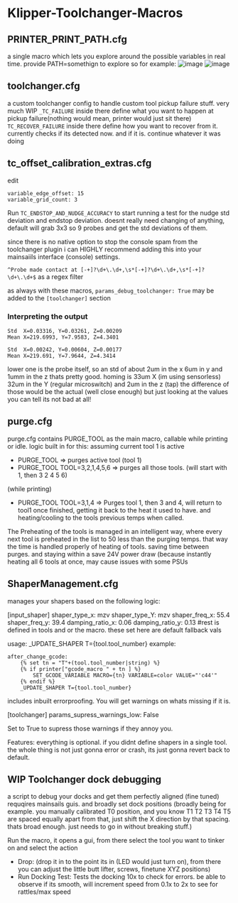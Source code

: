 # Klipper-Toolchanger-Macros

## PRINTER_PRINT_PATH.cfg
a single macro which lets you explore around the possible variables in real time.
provide PATH=somethign to explore
so for example:
![image](https://github.com/user-attachments/assets/020fde1e-a791-4704-9b0c-60b10d003e63)
![image](https://github.com/user-attachments/assets/bd248166-e992-451e-a713-cf0ae30a9478)


## toolchanger.cfg
a custom toolchanger config to handle custom tool pickup failure stuff. very much WIP
`_TC_FAILURE`
inside there define what you want to happen at pickup failure(nothing would mean, printer would just sit there)
`TC_RECOVER_FAILURE`
inside there define how you want to recover from it.
currently checks if its detected now. and if it is. continue whatever it was doing

## tc_offset_calibration_extras.cfg
edit 
```
variable_edge_offset: 15
variable_grid_count: 3
```
Run ```TC_ENDSTOP_AND_NUDGE_ACCURACY``` to start running a test for the nudge std deviation and endstop deviation.
doesnt really need changing of anything, default will grab 3x3 so 9 probes and get the std deviations of them.

since there is no native option to stop the console spam from the toolchanger plugin i can HIGHLY recommend adding this into your mainsaiils interface (console) settings.

```^Probe made contact at [-+]?\d+\.\d+,\s*[-+]?\d+\.\d+,\s*[-+]?\d+\.\d+$``` 
as a regex filter

as always with these macros, ```params_debug_toolchanger: True``` may be added to the ```[toolchanger]``` section

### Interpreting the output
```
Std  X=0.03316, Y=0.03261, Z=0.00209
Mean X=219.6993, Y=7.9583, Z=4.3401

Std  X=0.00242, Y=0.00604, Z=0.00177
Mean X=219.691, Y=7.9644, Z=4.3414
```
lower one is the probe itself, so an std of about 2um in the x 6um in y and 1umm in the z
thats pretty good. homing is 33um X (im using sensorless) 32um in the Y (regular microswitch) and 2um in the z (tap)
the difference of those would be the actual (well close enough) but just looking at the values you can tell its not bad at all! 

## purge.cfg 
purge.cfg contains PURGE_TOOL as the main macro, callable while printing or idle.
logic built in for this:
assuming  current tool 1 is active
- PURGE_TOOL => purges active tool (tool 1)
- PURGE_TOOL TOOL=3,2,1,4,5,6 => purges all those tools. (will start with 1, then 3 2 4 5 6)
  
(while printing)
- PURGE_TOOL TOOL=3,1,4 => Purges tool 1, then 3 and 4, will return to tool1 once finished, getting it back to the heat it used to have. and heating/cooling to the tools previous temps when called.

The Preheating of the tools is managed in an intelligent way, where every next tool is preheated in the list to 50 less than the purging temps.
that way the time is handled properly of heating of tools. saving time between purges. and staying within a save 24V power draw (because instantly heating all 6 tools at once, may cause issues with some PSUs


## ShaperManagement.cfg 
manages your shapers based on the following logic:

[input_shaper]
shaper_type_x: mzv
shaper_type_Y: mzv
shaper_freq_x: 55.4
shaper_freq_y: 39.4
damping_ratio_x: 0.06
damping_ratio_y: 0.13
#rest is defined in tools and or the macro. these set here are default fallback vals

usage:
_UPDATE_SHAPER T={tool.tool_number}
example:
```
after_change_gcode:
    {% set tn = "T"+(tool.tool_number|string) %}
    {% if printer["gcode_macro " + tn ] %}
        SET_GCODE_VARIABLE MACRO={tn} VARIABLE=color VALUE="'c44'"
    {% endif %}
    _UPDATE_SHAPER T={tool.tool_number}
```
includes inbuilt errorproofing. You will get warnings on whats missing if it is. 

[toolchanger]
params_supress_warnings_low: False

Set to True to supress those warnings if they annoy you.

Features: everything is optional. if you didnt define shapers in a single tool. the whole thing is not just gonna error or crash, its just gonna revert back to default.


## **WIP** Toolchanger dock debugging
a script to debug your docks and get them perfectly aligned (fine tuned)
requqires mainsails guis. and broadly set dock positions (broadly being for example. you manually calibrated T0 position, and you know T1 T2 T3 T4 T5 are spaced equally apart from that, just shift the X direction by that spacing. thats broad enough. just needs to go in without breaking stuff.)

Run the macro, it opens a gui, from there select the tool you want to tinker on and select the action
- Drop: (drop it in to the point its in (LED would just turn on), from there you can adjust the little butt lifter, screws, finetune XYZ positions)
- Run Docking Test: Tests the docking 10x to check for errors. be able to observe if its smooth, will increment speed from 0.1x to 2x to see for rattles/max speed

